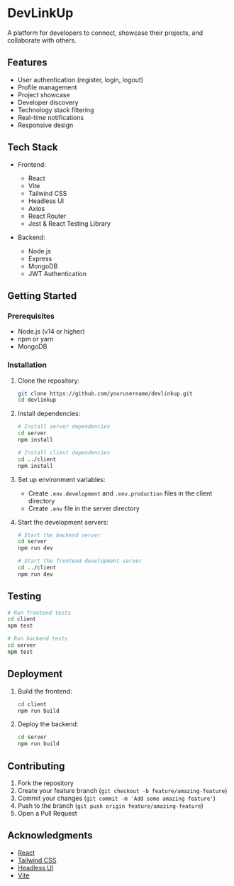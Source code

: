 # DevLinkUp

A platform for developers to connect, showcase their projects, and collaborate with others.

## Features

- User authentication (register, login, logout)
- Profile management
- Project showcase
- Developer discovery
- Technology stack filtering
- Real-time notifications
- Responsive design

## Tech Stack

- Frontend:
  - React
  - Vite
  - Tailwind CSS
  - Headless UI
  - Axios
  - React Router
  - Jest & React Testing Library

- Backend:
  - Node.js
  - Express
  - MongoDB
  - JWT Authentication

## Getting Started

### Prerequisites

- Node.js (v14 or higher)
- npm or yarn
- MongoDB

### Installation

1. Clone the repository:
   ```bash
   git clone https://github.com/yourusername/devlinkup.git
   cd devlinkup
   ```

2. Install dependencies:
   ```bash
   # Install server dependencies
   cd server
   npm install

   # Install client dependencies
   cd ../client
   npm install
   ```

3. Set up environment variables:
   - Create `.env.development` and `.env.production` files in the client directory
   - Create `.env` file in the server directory

4. Start the development servers:
   ```bash
   # Start the backend server
   cd server
   npm run dev

   # Start the frontend development server
   cd ../client
   npm run dev
   ```

## Testing

```bash
# Run frontend tests
cd client
npm test

# Run backend tests
cd server
npm test
```

## Deployment

1. Build the frontend:
   ```bash
   cd client
   npm run build
   ```

2. Deploy the backend:
   ```bash
   cd server
   npm run build
   ```

## Contributing

1. Fork the repository
2. Create your feature branch (`git checkout -b feature/amazing-feature`)
3. Commit your changes (`git commit -m 'Add some amazing feature'`)
4. Push to the branch (`git push origin feature/amazing-feature`)
5. Open a Pull Request

## Acknowledgments

- [React](https://reactjs.org/)
- [Tailwind CSS](https://tailwindcss.com/)
- [Headless UI](https://headlessui.dev/)
- [Vite](https://vitejs.dev/) 
